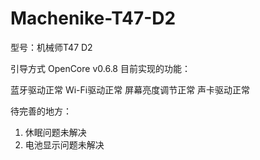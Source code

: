 # Machenike-T47-D2
型号：机械师T47 D2

引导方式 OpenCore v0.6.8
目前实现的功能：

蓝牙驱动正常
Wi-Fi驱动正常
屏幕亮度调节正常
声卡驱动正常

待完善的地方：
1.  休眠问题未解决
2.  电池显示问题未解决

